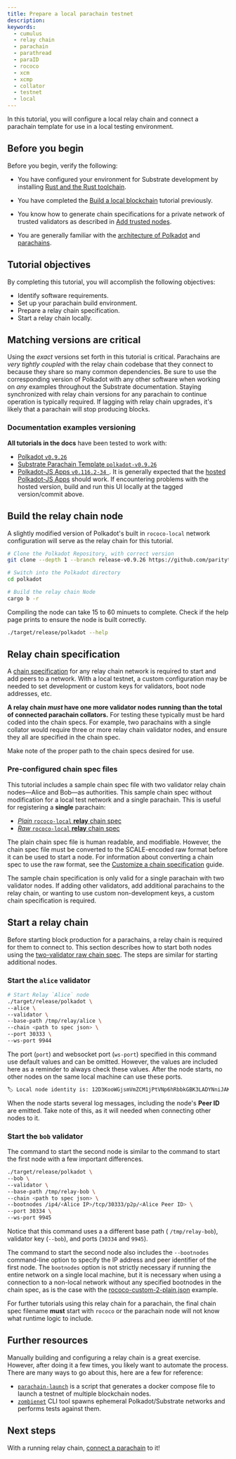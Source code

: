 ```yaml
---
title: Prepare a local parachain testnet
description:
keywords:
  - cumulus
  - relay chain
  - parachain
  - parathread
  - paraID
  - rococo
  - xcm
  - xcmp
  - collator
  - testnet
  - local
---
```


In this tutorial, you will configure a local relay chain and connect a parachain template for use in a local testing environment.

## Before you begin

Before you begin, verify the following:

- You have configured your environment for Substrate development by installing [Rust and the Rust toolchain](/main-docs/install/).

- You have completed the [Build a local blockchain](/tutorials/get-started/build-local-blockchain/) tutorial previously.

- You know how to generate chain specifications for a private network of trusted validators as described in [Add trusted nodes](/tutorials/get-started/trusted-network/).

- You are generally familiar with the [architecture of Polkadot](https://wiki.polkadot.network/docs/learn-architecture) and [parachains](https://wiki.polkadot.network/docs/learn-parachains).

## Tutorial objectives

By completing this tutorial, you will accomplish the following objectives:

- Identify software requirements.
- Set up your parachain build environment.
- Prepare a relay chain specification.
- Start a relay chain locally.

## Matching versions are critical

Using the _exact_ versions set forth in this tutorial is critical.
Parachains are _very tightly coupled_ with the relay chain codebase that they connect to because they share so many common dependencies.
Be sure to use the corresponding version of Polkadot with any other software when working on _any_ examples throughout the Substrate documentation.
Staying synchronized with relay chain versions for any parachain to continue operation is typically required.
If lagging with relay chain upgrades, it's likely that a parachain will stop producing blocks.

### Documentation examples versioning

**All tutorials in the docs** have been tested to work with:

- [Polkadot `v0.9.26`](https://github.com/paritytech/polkadot/tree/release-v0.9.26)
- [Substrate Parachain Template `polkadot-v0.9.26`](https://github.com/substrate-developer-hub/substrate-parachain-template/tree/polkadot-v0.9.26)
- [Polkadot-JS Apps `v0.116.2-34 `](https://github.com/polkadot-js/apps/commit/151c4cd75b6eb68ac275d90fd17f98b28b6e57a7).
  It is generally expected that the [hosted Polkadot-JS Apps](https://polkadot.js.org/apps/?rpc=ws%3A%2F%2F127.0.0.1%3A9944#/explorer) should work.
  If encountering problems with the hosted version, build and run this UI locally at the tagged version/commit above.

## Build the relay chain node

<!-- TODO NEW CONTENT docker and using prebuilt bins suggested https://github.com/substrate-developer-hub/substrate-docs/issues/1073 -->

A slightly modified version of Polkadot's built in `rococo-local` network configuration will serve as the relay chain for this tutorial.

```bash
# Clone the Polkadot Repository, with correct version
git clone --depth 1 --branch release-v0.9.26 https://github.com/paritytech/polkadot.git

# Switch into the Polkadot directory
cd polkadot

# Build the relay chain Node
cargo b -r
```

Compiling the node can take 15 to 60 minuets to complete.
Check if the help page prints to ensure the node is built correctly.


```bash
./target/release/polkadot --help
```

## Relay chain specification

A [chain specification](/main-docs/build/chain-spec/) for any relay chain network is required to start and add peers to a network.
With a local testnet, a custom configuration may be needed to set development or custom keys for validators, boot node addresses, etc.

**A relay chain _must_ have one more validator nodes running than the total of connected parachain collators.**
For testing these typically must be hard coded into the chain specs.
For example, two parachains with a single collator would require three or more relay chain validator nodes, and ensure they all are specified in the chain spec.

Make note of the proper path to the chain specs desired for use.

### Pre-configured chain spec files

This tutorial includes a sample chain spec file with two validator relay chain nodes—Alice and Bob—as authorities.
This sample chain spec without modification for a local test network and a single parachain.
This is useful for registering a **single** parachain:

- [_Plain_ `rococo-local` **relay** chain spec](https://github.com/substrate-developer-hub/substrate-docs/blob/main/static/assets/tutorials/cumulus/chain-specs/rococo-custom-2-plain.json)
- [_Raw_ `rococo-local` **relay** chain spec](https://github.com/substrate-developer-hub/substrate-docs/blob/main/static/assets/tutorials/cumulus/chain-specs/rococo-custom-2-raw.json)

The plain chain spec file is human readable, and modifiable.
However, the chain spec file must be converted to the SCALE-encoded raw format before it can be used to start a node.
For information about converting a chain spec to use the raw format, see the [Customize a chain specification](/reference/how-to-guides/basics/customize-a-chain-specification/) guide.

The sample chain specification is only valid for a single parachain with two validator nodes.
If adding other validators, add additional parachains to the relay chain, or wanting to use custom non-development keys, a custom chain specification is required.

## Start a relay chain

Before starting block production for a parachains, a relay chain is required for them to connect to.
This section describes how to start both nodes using the [two-validator raw chain spec](https://github.com/substrate-developer-hub/substrate-docs/blob/main/static/assets/tutorials/cumulus/chain-specs/rococo-custom-2-raw.json).
The steps are similar for starting additional nodes.

### Start the `alice` validator

```bash
# Start Relay `Alice` node
./target/release/polkadot \
--alice \
--validator \
--base-path /tmp/relay/alice \
--chain <path to spec json> \
--port 30333 \
--ws-port 9944
```

The port (`port`) and websocket port (`ws-port`) specified in this command use default values and can be omitted.
However, the values are included here as a reminder to always check these values.
After the node starts, no other nodes on the same local machine can use these ports.

```bash
🏷 Local node identity is: 12D3KooWGjsmVmZCM1jPtVNp6hRbbkGBK3LADYNniJAKJ19NUYiq
```

When the node starts several log messages, including the node's **Peer ID** are emitted.
Take note of this, as it will needed when connecting other nodes to it.

### Start the `bob` validator

The command to start the second node is similar to the command to start the first node with a few important differences.

```bash
./target/release/polkadot \
--bob \
--validator \
--base-path /tmp/relay-bob \
--chain <path to spec json> \
--bootnodes /ip4/<Alice IP>/tcp/30333/p2p/<Alice Peer ID> \
--port 30334 \
--ws-port 9945
```

Notice that this command uses a a different base path ( `/tmp/relay-bob`), validator key (`--bob`), and ports (`30334` and `9945`).

The command to start the second node also includes the `--bootnodes` command-line option to specify the IP address and peer identifier of the first node.
The `bootnodes` option is not strictly necessary if running the entire network on a single local machine, but it is necessary when using a connection to a non-local network without any specified bootnodes in the chain spec, as is the case with the [rococo-custom-2-plain.json](https://github.com/substrate-developer-hub/substrate-docs/blob/main/static/assets/tutorials/cumulus/chain-specs/rococo-custom-2-plain.json) example. 

For further tutorials using this relay chain for a parachain, the final chain spec filename **must** start with `rococo` or the parachain node will not know what runtime logic to include.

## Further resources

Manually building and configuring a relay chain is a great exercise.
However, after doing it a few times, you likely want to automate the process.
There are many ways to go about this, here are a few for reference:

<!-- TODO NEW CONTENT add details about these in HTG pages and link here in stead on these https://github.com/substrate-developer-hub/substrate-docs/issues/1098 -->

- [`parachain-launch`](https://github.com/open-web3-stack/parachain-launch) is a script that generates a docker compose file to launch a testnet of multiple blockchain nodes.
- [`zombienet`](https://github.com/paritytech/zombienet) CLI tool spawns ephemeral Polkadot/Substrate networks and performs tests against them.

## Next steps

With a running relay chain, [connect a parachain](/tutorials/connect-other-chains/local-parachain/) to it!
